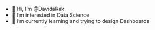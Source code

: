 - 👋 Hi, I’m @DavidaRak
- 👀 I’m interested in Data Science
- 🌱 I’m currently learning and trying to design Dashboards 




<!---
DavidaRak/DavidaRak is a ✨ special ✨ repository because its `README.md` (this file) appears on your GitHub profile.
You can click the Preview link to take a look at your changes.
--->
